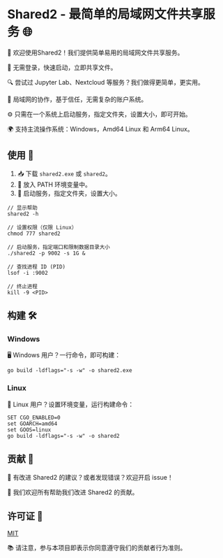 # Shared2 - 最简单的局域网文件共享服务 🌐

🎉 欢迎使用Shared2！我们提供简单易用的局域网文件共享服务。

🚀 无需登录，快速启动，立即共享文件。

🔍 尝试过 Jupyter Lab、Nextcloud 等服务？我们做得更简单，更实用。

🤝 局域网的协作，基于信任，无需复杂的账户系统。

⚙️ 只需在一个系统上启动服务，指定文件夹，设置大小，即可开始。

🌍 支持主流操作系统：Windows，Amd64 Linux 和 Arm64 Linux。

## 使用 🚀

1. 📥 下载 `shared2.exe` 或 `shared2`。
2. 📂 放入 PATH 环境变量中。
3. 🎯 启动服务，指定文件夹，设置大小。

``` shell
// 显示帮助
shared2 -h
 
// 设置权限（仅限 Linux）
chmod 777 shared2

// 启动服务，指定端口和限制数据目录大小
./shared2 -p 9002 -s 1G &

// 查找进程 ID (PID)
lsof -i :9002

// 终止进程
kill -9 <PID>
```

## 构建 🛠️

### Windows
🖥️ Windows 用户？一行命令，即可构建：
```
go build -ldflags="-s -w" -o shared2.exe
```

### Linux
🐧 Linux 用户？设置环境变量，运行构建命令：
```
SET CGO_ENABLED=0
set GOARCH=amd64
set GOOS=linux
go build -ldflags="-s -w" -o shared2
```

## 贡献 🙌

👀 有改进 Shared2 的建议？或者发现错误？欢迎开启 issue！

👐 我们欢迎所有帮助我们改进 Shared2 的贡献。

## 许可证 📝

[MIT](https://choosealicense.com/licenses/mit/)

📚 请注意，参与本项目即表示你同意遵守我们的贡献者行为准则。